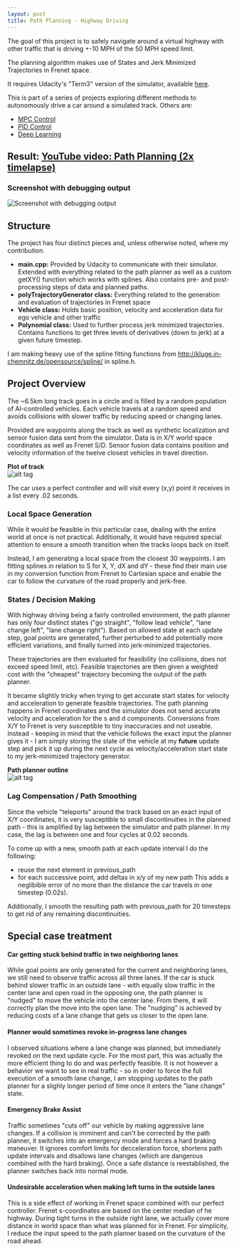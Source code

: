 ```yaml
---
layout: post
title: Path Planning - Highway Driving
---
```

The goal of this project is to safely navigate around a virtual highway with other traffic that is driving +-10 MPH of the 50 MPH speed limit.

The planning algorithm makes use of States and Jerk Minimized Trajectories in Frenet space.

It requires Udacity's "Term3" version of the simulator, available [here](https://github.com/udacity/self-driving-car-sim/releases).

This is part of a series of projects exploring different methods to autonomously drive a car around a simulated track. Others are:
* [MPC Control](https://github.com/merbar/CarND-MPC-Project)
* [PID Control](https://github.com/merbar/CarND-PID-Control-Project)
* [Deep Learning](https://github.com/merbar/CarND-Behavioral-Cloning-P3)

## Result: [YouTube video: Path Planning (2x timelapse)](https://www.youtube.com/watch?v=enjdlzo3z2M)

### Screenshot with debugging output

![Screenshot with debugging output](img/pp_screenshot.jpg)

## Structure

The project has four distinct pieces and, unless otherwise noted, where my contribution.
- **main.cpp:** Provided by Udacity to communicate with their simulator. Extended with everything related to the path planner as well as a custom getXY() function which works with splines. Also contains pre- and post-processing steps of data and planned paths.
- **polyTrajectoryGenerator class:** Everything related to the generation and evaluation of trajectories in Frenet space
- **Vehicle class:** Holds basic position, velocity and acceleration data for ego vehicle and other traffic
- **Polynomial class:** Used to further process jerk minimized trajectories. Contains functions to get three levels of derivatives (down to jerk) at a given future timestep.

I am making heavy use of the spline fitting functions from http://kluge.in-chemnitz.de/opensource/spline/ in spline.h.

## Project Overview

The ~6.5km long track goes in a circle and is filled by a random population of AI-controlled vehicles. Each vehicle travels at a random speed and avoids collisions with slower traffic by reducing speed or changing lanes.

Provided are waypoints along the track as well as synthetic localization and sensor fusion data sent from the simulator. Data is in X/Y world space coordinates as well as Frenet S/D. Sensor fusion data contains position and velocity information of the twelve closest vehicles in travel direction.

**Plot of track**  
![alt tag](img/pp_plot_track.png "Plot of track")

The car uses a perfect controller and will visit every (x,y) point it receives in a list every .02 seconds.

### Local Space Generation

While it would be feasible in this particular case, dealing with the entire world at once is not practical. Additionally, it would have required special attention to ensure a smooth transition when the tracks loops back on itself.

Instead, I am generating a local space from the closest 30 waypoints. I am fitting splines in relation to S for X, Y, dX and dY - these find their main use in my conversion function from Frenet to Cartesian space and enable the car to follow the curvature of the road properly and jerk-free.

### States / Decision Making

With highway driving being a fairly controlled environment, the path planner has only four distinct states ("go straight", "follow lead vehicle", "lane change left", "lane change right"). Based on allowed state at each update step, goal points are generated, further perturbed to add potentially more efficient variations, and finally turned into jerk-minimized trajectories.

These trajectories are then evaluated for feasibility (no collisions, does not exceed speed limit, etc). Feasible trajectories are then given a weighted cost with the "cheapest" trajectory becoming the output of the path planner. 

It became slightly tricky when trying to get accurate start states for velocity and acceleration to generate feasible trajectories. The path planning happens in Frenet coordinates and the simulator does not send accurate velocity and acceleration for the s and d components. Conversions from X/Y to Frenet is very susceptible to tiny inaccuracies and not useable. Instead - keeping in mind that the vehicle follows the exact input the planner gives it - I am simply storing the state of the vehicle at my **future** update step and pick it up during the next cycle as velocity/acceleration start state to my jerk-minimized trajectory generator.

**Path planner outline**  
![alt tag](img/pp_pathplanner.png "Path planner outline")

### Lag Compensation / Path Smoothing

Since the vehicle "teleports" around the track based on an exact input of X/Y coordinates, it is very susceptible to small discontinuities in the planned path - this is amplified by lag between the simulator and path planner. In my case, the lag is between one and four cycles at 0.02 seconds.

To come up with a new, smooth path at each update interval I do the following:
- reuse the next element in previous_path
- for each successive point, add deltas in x/y of my new path
This adds a neglibible error of no more than the distance the car travels in one timestep (0.02s).

Additionally, I smooth the resulting path with previous_path for 20 timesteps to get rid of any remaining discontinuities.

## Special case treatment

#### Car getting stuck behind traffic in two neighboring lanes

While goal points are only generated for the current and neighboring lanes, we still need to observe traffic across all three lanes. If the car is stuck behind slower traffic in an outside lane - with equally slow traffic in the center lane and open road in the opposing one, the path planner is "nudged" to move the vehicle into the center lane. From there, it will correctly plan the move into the open lane. The "nudging" is achieved by reducing costs of a lane change that gets us closer to the open lane.

#### Planner would sometimes revoke in-progress lane changes

I observed situations where a lane change was planned, but immediately revoked on the next update cycle. For the most part, this was actually the more efficient thing to do and was perfectly feasible. It is not however a behavior we want to see in real traffic - so in order to force the full execution of a smooth lane change, I am stopping updates to the path planner for a slighly longer period of time once it enters the "lane change" state.

#### Emergency Brake Assist

Traffic sometimes "cuts off" our vehicle by making aggressive lane changes. If a collision is imminent and can't be corrected by the path planner, it switches into an emergency mode and forces a hard braking maneuver. It ignores comfort limits for decceleration force, shortens path update intervals and disallows lane changes (which are dangerous combined with the hard braking). Once a safe distance is reestablished, the planner switches back into normal mode.

#### Undesirable acceleration when making left turns in the outside lanes

This is a side effect of working in Frenet space combined with our perfect controller. Frenet s-coordinates are based on the center median of he highway. During tight turns in the outside right lane, we actually cover more distance in world space than what was planned for in Frenet. For simplicity, I reduce the input speed to the path planner based on the curvature of the road ahead.
